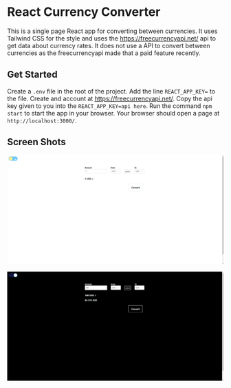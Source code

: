 # React Currency Converter
This is a single page React app for converting between currencies. It uses Tailwind CSS for the style and uses the https://freecurrencyapi.net/ api to get data about currency rates. It does not use a API to convert between currencies as the freecurrencyapi made that a paid feature recently.

## Get Started

Create a `.env` file in the root of the project. Add the line `REACT_APP_KEY=` to the file. Create and account at https://freecurrencyapi.net/. Copy the api key given to you into the `REACT_APP_KEY=api here`. Run the command `npm start` to start the app in your browser. Your browser should open a page at `http://localhost:3000/`.

## Screen Shots

![1](/assets/1.png)

![1](/assets/2.png)


